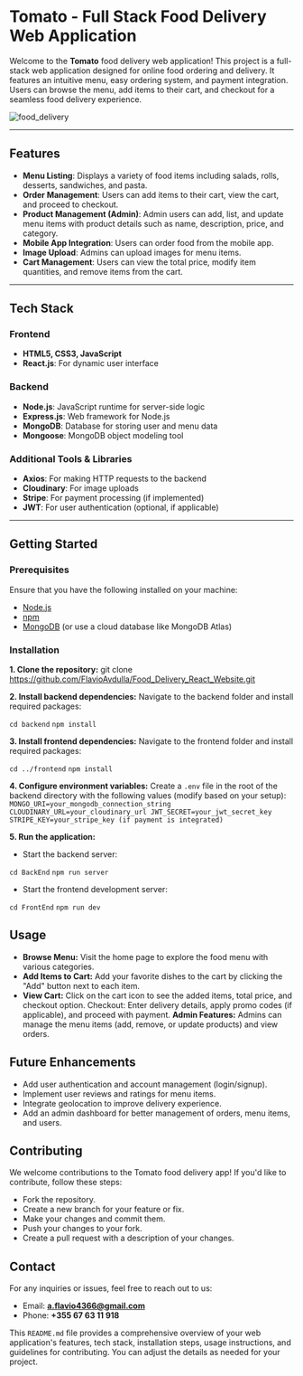 # Tomato - Full Stack Food Delivery Web Application

Welcome to the **Tomato** food delivery web application! This project is a full-stack web application designed for online food ordering and delivery. It features an intuitive menu, easy ordering system, and payment integration. Users can browse the menu, add items to their cart, and checkout for a seamless food delivery experience.

![food_delivery](https://github.com/user-attachments/assets/672d57c1-4ada-44f2-812f-d5cd88a2d546)

---

## Features

- **Menu Listing**: Displays a variety of food items including salads, rolls, desserts, sandwiches, and pasta.
- **Order Management**: Users can add items to their cart, view the cart, and proceed to checkout.
- **Product Management (Admin)**: Admin users can add, list, and update menu items with product details such as name, description, price, and category.
- **Mobile App Integration**: Users can order food from the mobile app.
- **Image Upload**: Admins can upload images for menu items.
- **Cart Management**: Users can view the total price, modify item quantities, and remove items from the cart.

---

## Tech Stack

### Frontend
- **HTML5, CSS3, JavaScript**
- **React.js**: For dynamic user interface

### Backend
- **Node.js**: JavaScript runtime for server-side logic
- **Express.js**: Web framework for Node.js
- **MongoDB**: Database for storing user and menu data
- **Mongoose**: MongoDB object modeling tool

### Additional Tools & Libraries
- **Axios**: For making HTTP requests to the backend
- **Cloudinary**: For image uploads
- **Stripe**: For payment processing (if implemented)
- **JWT**: For user authentication (optional, if applicable)

---

## Getting Started

### Prerequisites

Ensure that you have the following installed on your machine:

- [Node.js](https://nodejs.org/)
- [npm](https://www.npmjs.com/)
- [MongoDB](https://www.mongodb.com/) (or use a cloud database like MongoDB Atlas)

### Installation

**1. Clone the repository:**
git clone https://github.com/FlavioAvdulla/Food_Delivery_React_Website.git

**2. Install backend dependencies:**
Navigate to the backend folder and install required packages:

`
cd backend
`
`
npm install
`

**3. Install frontend dependencies:**
Navigate to the frontend folder and install required packages:

`
cd ../frontend
`
`
npm install
`

**4. Configure environment variables:**
Create a `.env` file in the root of the backend directory with the following values (modify based on your setup):
`
MONGO_URI=your_mongodb_connection_string
CLOUDINARY_URL=your_cloudinary_url
JWT_SECRET=your_jwt_secret_key
STRIPE_KEY=your_stripe_key (if payment is integrated)
`

**5. Run the application:**
- Start the backend server:

`
cd BackEnd
`
`
npm run server
`
- Start the frontend development server:

`
cd FrontEnd
`
`
npm run dev
`

## Usage
- **Browse Menu:** Visit the home page to explore the food menu with various categories.
- **Add Items to Cart:** Add your favorite dishes to the cart by clicking the "Add" button next to each item.
- **View Cart:** Click on the cart icon to see the added items, total price, and checkout option.
Checkout: Enter delivery details, apply promo codes (if applicable), and proceed with payment.
**Admin Features:** Admins can manage the menu items (add, remove, or update products) and view orders.

## Future Enhancements
- Add user authentication and account management (login/signup).
- Implement user reviews and ratings for menu items.
- Integrate geolocation to improve delivery experience.
- Add an admin dashboard for better management of orders, menu items, and users.

## Contributing
We welcome contributions to the Tomato food delivery app! If you'd like to contribute, follow these steps:
- Fork the repository.
- Create a new branch for your feature or fix.
- Make your changes and commit them.
- Push your changes to your fork.
- Create a pull request with a description of your changes.

## Contact
For any inquiries or issues, feel free to reach out to us:

- Email: **a.flavio4366@gmail.com**
- Phone: **+355 67 63 11 918**


This `README.md` file provides a comprehensive overview of your web application's features, tech stack, installation steps, usage instructions, and guidelines for contributing. You can adjust the details as needed for your project.

